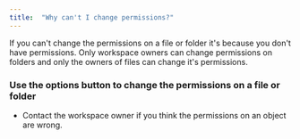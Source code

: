 ```yaml
---
title:  "Why can't I change permissions?"
---
```

If you can't change the permissions on a file or folder it's because you don't have permissions. Only workspace owners can change permissions on folders and only the owners of files can change it's permissions. 

### Use the options button to change the permissions on a file or folder
*  Contact the workspace owner if you think the permissions on an object are wrong.